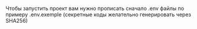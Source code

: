 Чтобы запустить проект вам нужно прописать сначало .env файлы по примеру .env.exemple
(секретные коды желательно генерировать через SHA256)

